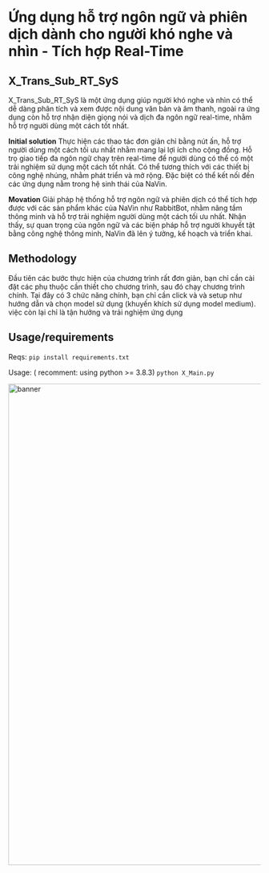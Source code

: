 # Ứng dụng hỗ trợ ngôn ngữ và phiên dịch dành cho người khó nghe và nhìn - Tích hợp Real-Time

## X_Trans_Sub_RT_SyS
X_Trans_Sub_RT_SyS là một ứng dụng giúp người khó nghe và nhìn có thể dễ dàng phân tích và xem được nội dung văn bản và âm thanh, ngoài ra ứng dụng còn hỗ trợ nhận diện giọng nói và dịch đa ngôn ngữ real-time, nhằm hỗ trợ người dùng một cách tốt nhất.

**Initial solution**
Thực hiện các thao tác đơn giản chỉ bằng nút ấn, hỗ trợ người dùng một cách tối ưu nhất nhằm mang lại lợi ích cho cộng đồng. Hỗ trọ giao tiếp đa ngôn ngữ chạy trên real-time để người dùng có thể có một trải nghiệm sử dụng một cách tốt nhất. Có thể tương thích với các thiết bị công nghệ nhúng, nhằm phát triển và mở rộng. Đặc biệt có thể kết nối đến các ứng dụng nằm trong hệ sinh thái của NaVin.

**Movation**
Giải pháp hệ thống hỗ trợ ngôn ngữ và phiên dịch có thể tích hợp được với các sản phẩm khác của NaVin như RabbitBot, nhằm nâng tầm thông minh và hỗ trợ trải nghiệm người dùng một cách tối ưu nhất. Nhận thấy, sự quan trọng của ngôn ngữ và các biện pháp hỗ trợ người khuyết tật bằng công nghệ thông minh, NaVin đã lên ý tưởng, kế hoạch và triển khai. 

## Methodology
Đầu tiên các bước thực hiện của chương trình rất đơn giản, bạn chỉ cần cài đặt các phụ thuộc cần thiết cho chương trình, sau đó chạy chương trình chính. Tại đây có 3 chức năng chính, bạn chỉ cần click và và setup như hướng dẫn và chọn model sử dụng (khuyến khích sử dụng model medium). việc còn lại chỉ là tận hưởng và trải nghiệm ứng dụng

## Usage/requirements
Reqs:
`pip install requirements.txt`

Usage: ( recomment: using python >= 3.8.3)
`python X_Main.py`

 <img alt="banner" style="width:100vw" src="https://i.imgur.com/lqxGdCW.png">





